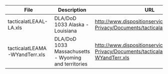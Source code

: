 |File                     |Description                   |URL                                                                    |Processing           |
|-------------------------|------------------------------|-----------------------------------------------------------------------|---------------------|
|tacticalatLEAAL-LA.xls|DLA/DoD 1033 Alaska - Louisiana|http://www.dispositionservices.dla.mil/EFOIA-Privacy/Documents/tacticalatLEAAL-LA.xls|Simple bzip2 compression|
|tacticalatLEAMA-WYandTerr.xls|DLA/DoD 1033 Massachusetts - Wyoming and territories|http://www.dispositionservices.dla.mil/EFOIA-Privacy/Documents/tacticalatLEAMA-WYandTerr.xls|Simple bzip2 compression|
